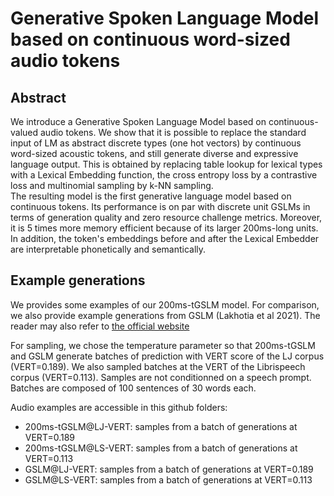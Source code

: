 # Generative Spoken Language Model based on continuous word-sized audio tokens

## Abstract

We introduce a Generative Spoken Language Model based on continuous-valued audio tokens. 
We show that it is possible to replace the standard input of LM as abstract discrete types (one hot vectors) by continuous word-sized acoustic tokens, and still generate diverse and expressive language output. This is obtained by replacing table lookup for lexical types with a Lexical Embedding function, the cross entropy loss by a contrastive loss and multinomial sampling by k-NN sampling.  
The resulting model is the first generative language model based on continuous tokens. Its performance is on par with discrete unit GSLMs in terms of generation quality and zero resource challenge metrics. Moreover, it is 5 times more memory efficient because of its larger 200ms-long units. In addition, the token's embeddings before and after the Lexical Embedder are interpretable phonetically and semantically.

## Example generations

We provides some examples of our 200ms-tGSLM model. For comparison, we also provide example generations from GSLM (Lakhotia et al 2021). The reader may also refer to [the official website](https://speechbot.github.io/gslm/index.html)

For sampling, we chose the temperature parameter so that 200ms-tGSLM and GSLM generate batches of prediction with VERT score of the LJ corpus (VERT=0.189). We also sampled batches at the VERT of the Librispeech corpus (VERT=0.113). Samples are not conditionned on a speech prompt. Batches are composed of 100 sentences of 30 words each.

Audio examples are accessible in this github folders:

- 200ms-tGSLM@LJ-VERT: samples from a batch of generations at VERT=0.189
- 200ms-tGSLM@LS-VERT: samples from a batch of generations at VERT=0.113
- GSLM@LJ-VERT: samples from a batch of generations at VERT=0.189
- GSLM@LS-VERT: samples from a batch of generations at VERT=0.113

